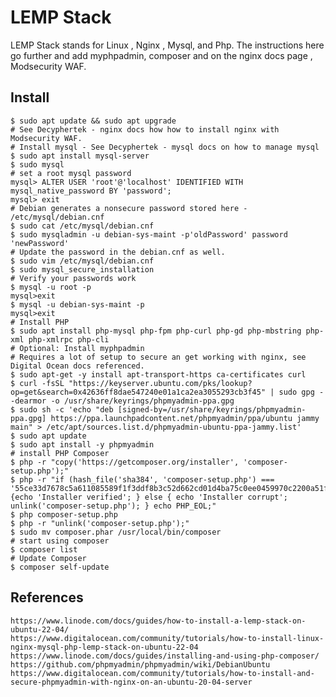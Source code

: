 LEMP Stack
==========

LEMP Stack stands for Linux , Nginx , Mysql, and Php. The instructions here go further
and add myphpadmin, composer and on the nginx docs page , Modsecurity WAF. 

Install
-------

    $ sudo apt update && sudo apt upgrade
    # See Decyphertek - nginx docs how how to install nginx with Modsecurity WAF. 
    # Install mysql - See Decyphertek - mysql docs on how to manage mysql 
    $ sudo apt install mysql-server
    $ sudo mysql
    # set a root mysql password
    mysql> ALTER USER 'root'@'localhost' IDENTIFIED WITH mysql_native_password BY 'password';
    mysql> exit
    # Debian generates a nonsecure password stored here - /etc/mysql/debian.cnf
    $ sudo cat /etc/mysql/debian.cnf
    $ sudo mysqladmin -u debian-sys-maint -p'oldPassword' password 'newPassword'
    # Update the password in the debian.cnf as well. 
    $ sudo vim /etc/mysql/debian.cnf
    $ sudo mysql_secure_installation
    # Verify your passwords work
    $ mysql -u root -p 
    mysql>exit
    $ mysql -u debian-sys-maint -p
    mysql>exit 
    # Install PHP
    $ sudo apt install php-mysql php-fpm php-curl php-gd php-mbstring php-xml php-xmlrpc php-cli
    # Optional: Install myphpadmin
    # Requires a lot of setup to secure an get working with nginx, see Digital Ocean docs referenced. 
    $ sudo apt-get -y install apt-transport-https ca-certificates curl
    $ curl -fsSL "https://keyserver.ubuntu.com/pks/lookup?op=get&search=0x42636ff8dae547240e01a1ca2ea3055293cb3f45" | sudo gpg --dearmor -o /usr/share/keyrings/phpmyadmin-ppa.gpg
    $ sudo sh -c 'echo "deb [signed-by=/usr/share/keyrings/phpmyadmin-ppa.gpg] https://ppa.launchpadcontent.net/phpmyadmin/ppa/ubuntu jammy main" > /etc/apt/sources.list.d/phpmyadmin-ubuntu-ppa-jammy.list'
    $ sudo apt update
    $ sudo apt install -y phpmyadmin
    # install PHP Composer 
    $ php -r "copy('https://getcomposer.org/installer', 'composer-setup.php');"
    $ php -r "if (hash_file('sha384', 'composer-setup.php') === '55ce33d7678c5a611085589f1f3ddf8b3c52d662cd01d4ba75c0ee0459970c2200a51f492d557530c71c15d8dba01eae') {echo 'Installer verified'; } else { echo 'Installer corrupt'; unlink('composer-setup.php'); } echo PHP_EOL;"
    $ php composer-setup.php
    $ php -r "unlink('composer-setup.php');"
    $ sudo mv composer.phar /usr/local/bin/composer
    # start using composer
    $ composer list
    # Update Composer
    $ composer self-update

References
----------

    https://www.linode.com/docs/guides/how-to-install-a-lemp-stack-on-ubuntu-22-04/
    https://www.digitalocean.com/community/tutorials/how-to-install-linux-nginx-mysql-php-lemp-stack-on-ubuntu-22-04
    https://www.linode.com/docs/guides/installing-and-using-php-composer/
    https://github.com/phpmyadmin/phpmyadmin/wiki/DebianUbuntu
    https://www.digitalocean.com/community/tutorials/how-to-install-and-secure-phpmyadmin-with-nginx-on-an-ubuntu-20-04-server
